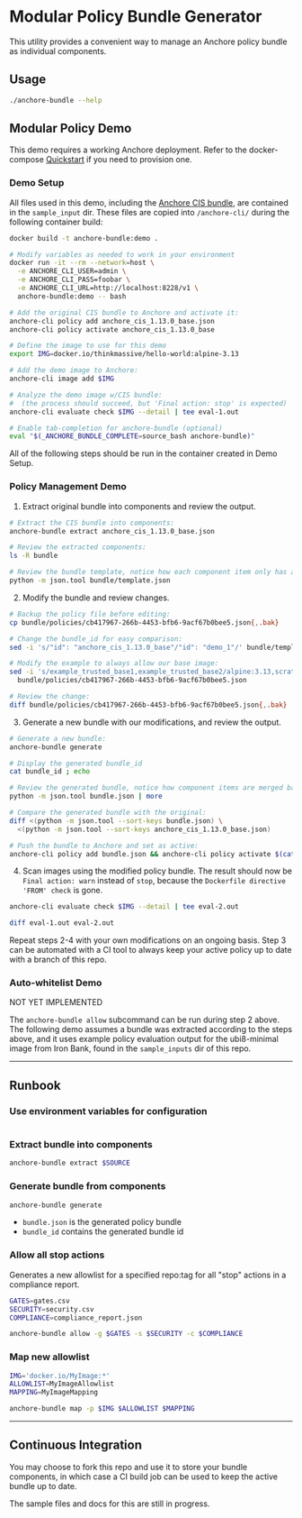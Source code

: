 # Modular Policy Bundle Generator

This utility provides a convenient way to manage an Anchore policy bundle as individual components. 

## Usage

```bash
./anchore-bundle --help
```

## Modular Policy Demo

This demo requires a working Anchore deployment. Refer to the docker-compose [Quickstart](https://docs.anchore.com/current/docs/quickstart/) if you need to provision one.

### Demo Setup
All files used in this demo, including the [Anchore CIS bundle](https://github.com/anchore/hub/blob/master/sources/bundles/anchore_cis_1.13.0_base.json), are contained in the `sample_input` dir. These files are copied into `/anchore-cli/` during the following container build:
```bash
docker build -t anchore-bundle:demo .

# Modify variables as needed to work in your environment
docker run -it --rm --network=host \
  -e ANCHORE_CLI_USER=admin \
  -e ANCHORE_CLI_PASS=foobar \
  -e ANCHORE_CLI_URL=http://localhost:8228/v1 \
  anchore-bundle:demo -- bash

# Add the original CIS bundle to Anchore and activate it:
anchore-cli policy add anchore_cis_1.13.0_base.json
anchore-cli policy activate anchore_cis_1.13.0_base

# Define the image to use for this demo
export IMG=docker.io/thinkmassive/hello-world:alpine-3.13

# Add the demo image to Anchore:
anchore-cli image add $IMG

# Analyze the demo image w/CIS bundle:
#  (the process should succeed, but 'Final action: stop' is expected)
anchore-cli evaluate check $IMG --detail | tee eval-1.out

# Enable tab-completion for anchore-bundle (optional)
eval "$(_ANCHORE_BUNDLE_COMPLETE=source_bash anchore-bundle)"
```

All of the following steps should be run in the container created in Demo Setup.

### Policy Management Demo

1. Extract original bundle into components and review the output.

```bash
# Extract the CIS bundle into components:
anchore-bundle extract anchore_cis_1.13.0_base.json

# Review the extracted components:
ls -R bundle

# Review the bundle template, notice how each component item only has an id field:
python -m json.tool bundle/template.json
```

2. Modify the bundle and review changes.

```bash
# Backup the policy file before editing:
cp bundle/policies/cb417967-266b-4453-bfb6-9acf67b0bee5.json{,.bak}

# Change the bundle_id for easy comparison:
sed -i 's/"id": "anchore_cis_1.13.0_base"/"id": "demo_1"/' bundle/template.json

# Modify the example to always allow our base image:
sed -i 's/example_trusted_base1,example_trusted_base2/alpine:3.13,scratch/' \
  bundle/policies/cb417967-266b-4453-bfb6-9acf67b0bee5.json

# Review the change:
diff bundle/policies/cb417967-266b-4453-bfb6-9acf67b0bee5.json{,.bak}
```

3. Generate a new bundle with our modifications, and review the output.

```bash
# Generate a new bundle:
anchore-bundle generate

# Display the generated bundle_id
cat bundle_id ; echo

# Review the generated bundle, notice how component items are merged back into the template:
python -m json.tool bundle.json | more

# Compare the generated bundle with the original:
diff <(python -m json.tool --sort-keys bundle.json) \
  <(python -m json.tool --sort-keys anchore_cis_1.13.0_base.json)

# Push the bundle to Anchore and set as active:
anchore-cli policy add bundle.json && anchore-cli policy activate $(cat bundle_id)
```

4. Scan images using the modified policy bundle. The result should now be `Final action: warn` instead of `stop`, because the `Dockerfile directive 'FROM' check` is gone.

```bash
anchore-cli evaluate check $IMG --detail | tee eval-2.out

diff eval-1.out eval-2.out
```

Repeat steps 2-4 with your own modifications on an ongoing basis. Step 3 can be automated with a CI tool to always keep your active policy up to date with a branch of this repo.

### Auto-whitelist Demo

NOT YET IMPLEMENTED

The `anchore-bundle allow` subcommand can be run during step 2 above. The following demo assumes a bundle was extracted according to the steps above, and it uses example policy evaluation output for the ubi8-minimal image from Iron Bank, found in the `sample_inputs` dir of this repo.

---

## Runbook

### Use environment variables for configuration
```bash
```

### Extract bundle into components

```bash
anchore-bundle extract $SOURCE
```

### Generate bundle from components

```bash
anchore-bundle generate
```

  - `bundle.json` is the generated policy bundle
  - `bundle_id` contains the generated bundle id

### Allow all stop actions

Generates a new allowlist for a specified repo:tag for all "stop" actions in a compliance report.

```bash
GATES=gates.csv
SECURITY=security.csv
COMPLIANCE=compliance_report.json

anchore-bundle allow -g $GATES -s $SECURITY -c $COMPLIANCE
```

### Map new allowlist 
```bash
IMG='docker.io/MyImage:*'
ALLOWLIST=MyImageAllowlist
MAPPING=MyImageMapping

anchore-bundle map -p $IMG $ALLOWLIST $MAPPING
```

---

## Continuous Integration

You may choose to fork this repo and use it to store your bundle components, in which case a CI build job can be used to keep the active bundle up to date.

The sample files and docs for this are still in progress.
